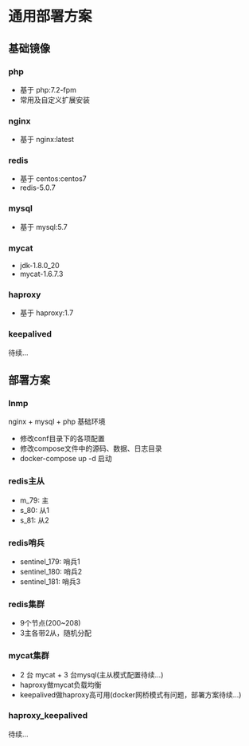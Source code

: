 # 通用部署方案

## 基础镜像
### php
- 基于 php:7.2-fpm
- 常用及自定义扩展安装
### nginx
- 基于 nginx:latest
### redis
- 基于 centos:centos7
- redis-5.0.7
### mysql
- 基于 mysql:5.7
### mycat
- jdk-1.8.0_20
- mycat-1.6.7.3
### haproxy
- 基于 haproxy:1.7
### keepalived
待续...

## 部署方案
### lnmp
nginx + mysql + php 基础环境
- 修改conf目录下的各项配置
- 修改compose文件中的源码、数据、日志目录
- docker-compose up -d 启动
### redis主从
- m_79: 主
- s_80: 从1
- s_81: 从2
### redis哨兵
- sentinel_179: 哨兵1
- sentinel_180: 哨兵2
- sentinel_181: 哨兵3
### redis集群
- 9个节点(200~208)
- 3主各带2从，随机分配
### mycat集群 
- 2 台 mycat + 3 台mysql(主从模式配置待续...)
- haproxy做mycat负载均衡
- keepalived做haproxy高可用(docker网桥模式有问题，部署方案待续...)
### haproxy_keepalived
待续...
